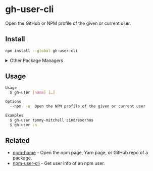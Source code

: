 # gh-user-cli

Open the GitHub or NPM profile of the given or current user.

## Install

```sh
npm install --global gh-user-cli
```

<details>
<summary>Other Package Managers</summary>

```sh
yarn global add gh-user-cli
```
</details>

## Usage

```sh
Usage
  $ gh-user [name] […]

Options
  --npm  -n  Open the NPM profile of the given or current user

Examples
  $ gh-user tommy-mitchell sindresorhus
  $ gh-user -n
```

## Related

- [npm-home](https://github.com/sindresorhus/npm-home) - Open the npm page, Yarn page, or GitHub repo of a package.
- [npm-user-cli](https://github.com/sindresorhus/npm-user-cli) - Get user info of an npm user.

